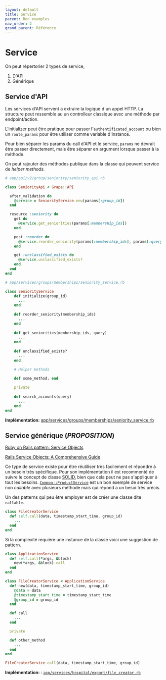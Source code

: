 ```yaml
---
layout: default
title: Service
parent: Bon examples
nav_order: 2
grand_parent: Référence
---
```


# Service

On peut répertorier 2 types de service,

1. D'API
2. Générique

## Service d'API

Les services d'API servent a extraire la logique d'un appel HTTP. La structure peut ressemble au un controlleur classique
avec une méthode par endpoint/action.

L'initializer peut être pratique pour passer l'`authentificated_account` ou bien un `route_params` pour être utiliser
comme variable d'instance.

Pour bien séparer les params du call d'API et le service, `params` ne devrait être passer directement, mais être séparer
en argument lorsque passer à la méthode.

On peut rajouter des méthodes publique dans la classe qui peuvent service de _helper methods_.

```ruby
# app/api/v2/group/seniority/seniority_api.rb

class SeniorityApi < Grape::API

  after_validation do
    @service = SeniorityService.new(params[:group_id])
  end

  resource :seniority do
    get do
      @service.get_seniorities(params[:membership_ids])
    end

    post :reorder do
      @service.reorder_seniority(params[:membership_ids], params[:query])
    end

    get :unclassified_exists do
      @service.unclassified_exists?
    end
  end
end

# app/services/groups/memberships/seniority_service.rb

class SeniorityService
    def initialize(group_id)
      ...
    end
    
    def reorder_seniority(membership_ids)
      ...
    end
    
    def get_seniorities(membership_ids, query)
      ...
    end
    
    def unclassified_exists?
      ...
    end

    # Helper methods

    def some_method; end
    
    private
    
    def search_accounts(query)
      ...
    end
end
```

**Implémentation:** [app/services/groups/memberships/seniority_service.rb](https://github.com/petalmd/petalmd.rails/blob/master/app/services/groups/memberships/seniority_service.rb)

## Service générique (_PROPOSITION_)

[Ruby on Rails pattern: Service Objects](https://dev.to/joker666/ruby-on-rails-pattern-service-objects-b19)

[Rails Service Objects: A Comprehensive Guide](https://www.toptal.com/ruby-on-rails/rails-service-objects-tutorial)

Ce type de service existe pour être réutiliser très facilement et répondre à un besoin très spécifique.
Pour son implémentation il est recommenté de suivre
le concept de classe [SOLID](https://en.wikipedia.org/wiki/SOLID), bien que cela peut ne pas s'appliquer à tout
les besoins. [`Common::ProductService`](https://github.com/petalmd/petalmd.rails/blob/master/app/services/common/product_service.rb) 
est un bon exemple de service non _callable_ avec plusieurs méthode mais qui répond a un besoi très précis.

Un des patterns qui peu être employer est de créer une classe dite `callable`.

```ruby
class FileCreatorService
  def self.call(data, timestamp_start_time, group_id)
    ...
  end
end
```

Si la complexité requière une instance de la classe voici une suggestion de pattern.

```ruby
class ApplicationService
  def self.call(*args, &block)
    new(*args, &block).call
  end
end

class FileCreatorService < ApplicationService
  def new(data, timestamp_start_time, group_id)
    @data = data
    @timestamp_start_time = timestamp_start_time
    @group_id = group_id
  end

  def call
    ...
  end

  private

  def other_method
    ...
  end
end

FileCreatorService.call(data, timestamp_start_time, group_id)
```

**Implémentation:** : [`app/services/hospital/export/file_creator.rb`](https://github.com/petalmd/petalmd.rails/blob/master/app/services/hospital/export/file_creator.rb)

